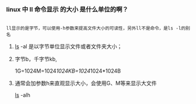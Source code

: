 ### linux 中 ll 命令显示 的大小 是什么单位的啊？

```shell

ll显示的是字节，可以使用-h参数来提高文件大小的可读性，另外ll不是命令，是ls -l的别名
```



1. [ls](https://www.baidu.com/s?wd=ls&tn=44039180_cpr&fenlei=mv6quAkxTZn0IZRqIHckPjm4nH00T1YvuWP-ujPhP1mvujc3uAcd0ZwV5Hcvrjm3rH6sPfKWUMw85HfYnjn4nH6sgvPsT6KdThsqpZwYTjCEQLGCpyw9Uz4Bmy-bIi4WUvYETgN-TLwGUv3EnHTLP1DsnWRs) -al  是以字节单位显示文件或者文件夹大小；

    

2. 字节b，千字节kb,

   1G=1024M=1024*1024KB=1024*1024*1024B

    

3. 通常会加参数h来直观显示大小，会使用G、M等来显示大文件

   [ls](https://www.baidu.com/s?wd=ls&tn=44039180_cpr&fenlei=mv6quAkxTZn0IZRqIHckPjm4nH00T1YvuWP-ujPhP1mvujc3uAcd0ZwV5Hcvrjm3rH6sPfKWUMw85HfYnjn4nH6sgvPsT6KdThsqpZwYTjCEQLGCpyw9Uz4Bmy-bIi4WUvYETgN-TLwGUv3EnHTLP1DsnWRs) -alh

